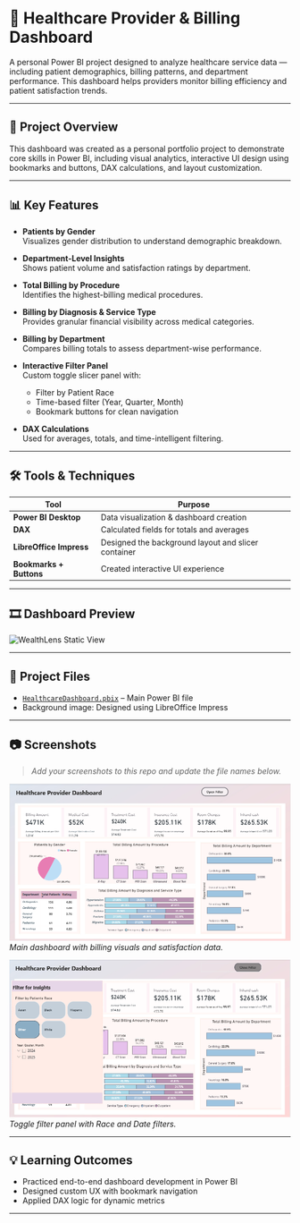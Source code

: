 # 🏥 Healthcare Provider & Billing Dashboard

A personal Power BI project designed to analyze healthcare service data — including patient demographics, billing patterns, and department performance. This dashboard helps providers monitor billing efficiency and patient satisfaction trends.

---

## 📌 Project Overview

This dashboard was created as a personal portfolio project to demonstrate core skills in Power BI, including visual analytics, interactive UI design using bookmarks and buttons, DAX calculations, and layout customization.

---

## 📊 Key Features

- **Patients by Gender**  
  Visualizes gender distribution to understand demographic breakdown.

- **Department-Level Insights**  
  Shows patient volume and satisfaction ratings by department.

- **Total Billing by Procedure**  
  Identifies the highest-billing medical procedures.

- **Billing by Diagnosis & Service Type**  
  Provides granular financial visibility across medical categories.

- **Billing by Department**  
  Compares billing totals to assess department-wise performance.

- **Interactive Filter Panel**  
  Custom toggle slicer panel with:
  - Filter by Patient Race
  - Time-based filter (Year, Quarter, Month)
  - Bookmark buttons for clean navigation

- **DAX Calculations**  
  Used for averages, totals, and time-intelligent filtering.

---

## 🛠️ Tools & Techniques

| Tool | Purpose |
|------|---------|
| **Power BI Desktop** | Data visualization & dashboard creation |
| **DAX** | Calculated fields for totals and averages |
| **LibreOffice Impress** | Designed the background layout and slicer container |
| **Bookmarks + Buttons** | Created interactive UI experience |

---
## 🎞️ Dashboard Preview 


![WealthLens Static View](https://github.com/Sneha-273/Heathcare/blob/main/HealthCare%20(1).gif)

---
## 📁 Project Files

- [`HealthcareDashboard.pbix`](https://github.com/Sneha-273/Heathcare/blob/main/HEALTHCARE.pbix) – Main Power BI file  
- Background image: Designed using LibreOffice Impress

---

## 📷 Screenshots

> *Add your screenshots to this repo and update the file names below.*

![Dashboard Overview](https://github.com/Sneha-273/Heathcare/blob/main/First%20page%20with%20open.PNG)  
*Main dashboard with billing visuals and satisfaction data.*

![Slicer Panel Open](https://github.com/Sneha-273/Heathcare/blob/main/slicer%20page.PNG)  
*Toggle filter panel with Race and Date filters.*

---

## 💡 Learning Outcomes

- Practiced end-to-end dashboard development in Power BI
- Designed custom UX with bookmark navigation
- Applied DAX logic for dynamic metrics


---



